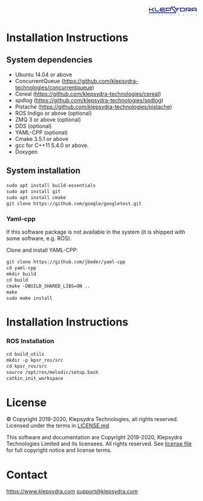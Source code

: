 <p align="right">
  <img width="25%" height="25%"src="./images/klepsydra_logo.jpg">
</p>

# Installation Instructions

## System dependencies

* Ubuntu 14.04 or above
* ConcurrentQueue (https://github.com/klepsydra-technologies/concurrentqueue)
* Cereal (https://github.com/klepsydra-technologies/cereal)
* spdlog (https://github.com/klepsydra-technologies/spdlog)
* Pistache (https://github.com/klepsydra-technologies/pistache)
* ROS Indigo or above (optional)
* ZMQ 3 or above (optional)
* DDS (optional)
* YAML-CPP (optional)
* Cmake 3.5.1 or above
* gcc for C++11 5.4.0 or above.
* Doxygen

## System installation

	sudo apt install build-essentials
	sudo apt install git
	sudo apt install cmake
	git clone https://github.com/google/googletest.git

### Yaml-cpp

If this software package is not available in the system (it is shipped with some software, e.g. ROS).

Clone and install YAML-CPP:

	git clone https://github.com/jbeder/yaml-cpp
	cd yaml-cpp
	mkdir build
	cd build
	cmake -DBUILD_SHARED_LIBS=ON ..
	make
	sudo make install

# Installation Instructions


### ROS Installation

```
cd build_utils
mkdir -p kpsr_ros/src
cd kpsr_ros/src
source /opt/ros/melodic/setup.bash
catkin_init_workspace
```

#  License

&copy; Copyright 2019-2020, Klepsydra Technologies, all rights reserved. Licensed under the terms in [LICENSE.md](./LICENSE.md)

This software and documentation are Copyright 2019-2020, Klepsydra Technologies
Limited and its licensees. All rights reserved. See [license file](./LICENSE.md) for full copyright notice and license terms.

#  Contact

https://www.klepsydra.com
support@klepsydra.com

